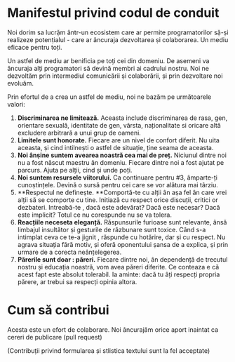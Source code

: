 Manifestul privind codul de conduit
===================================

Noi dorim sa lucrặm ântr-un ecosistem care ar permite programatorilor sặ-ṣi realizeze potenṭialul - care ar âncuraja dezvoltarea ṣi colaborarea. Un mediu eficace pentru toți.

Un astfel de mediu ar benificia pe toți cei din domeniu. De asemeni va âncuraja alți programatori să devină membri ai cadrului nostru. Noi ne dezvoltăm prin intermediul comunicării ṣi colaborării, ṣi prin dezvoltare noi evoluăm.

Prin efortul de a crea un astfel de mediu, noi ne bazăm pe următoarele valori:

1. **Discriminarea ne limitează.** Aceasta include discriminarea de rasa, gen, orientare sexuală, identitate de gen, vârsta, naționalitate si oricare altă excludere arbitrară a unui grup de oameni.
2. **Limitele sunt honorate.** Fiecare are un nivel de confort diferit. Nu uita aceasta, ṣi cind intilneṣti o astfel de situație, ține seama de aceasta.
3. **Noi  ânṣine suntem avearea noastră cea mai de preț.** Niciunul dintre noi nu a fost născut maestru ân domeniu. Fiecare dintre noi a fost ajutat pe parcurs. Ajuta pe alții, cind ṣi unde poți.
4. **Noi suntem resursele viitorului.** Ca continuare pentru #3, âmparte-ți cunoṣtințele. Devină o sursă pentru cei care se vor alătura mai târziu.
5. **Respectul ne defineṣte. **Comportă-te cu alții ân aṣa fel ân care vrei alții să se comporte cu tine. Initiază cu respect orice discuții, critici or dezbateri. Intreabă-te , dacă este adevărat? Dacă este necesar? Dacă este implicit? Totul ce nu corespunde nu se va tolera.
6. **Reacțiile neceseta eleganță.** Răspunsurile furioase sunt relevante, ânsă limbajul insultător ṣi gesturile de răzbunare sunt toxice. Când s-a intimplat ceva ce te-a jignit , răspunde cu hotărire, dar ṣi cu respect. Nu agrava situația fără motiv, ṣi oferă  oponentului ṣansa de a explica, ṣi prin urmare de a corecta neânțelegerea.
7. **Părerile sunt doar : păreri.** Fiecare dintre noi, ân dependență de trecutul nostru ṣi educația noastră, vom avea păreri diferite. Ce conteaza e că acest fapt este absolut tolerabil. Ia aminte: dacă tu âți respecți propria părere, ar trebui sa respecți opinia altora.

Cum să contribui
=================

Acesta este un efort de colaborare. Noi âncurajăm orice aport inaintat ca cereri de publicare (pull request) 

(Contribuții privind formularea ṣi stlistica textului sunt la fel acceptate)
